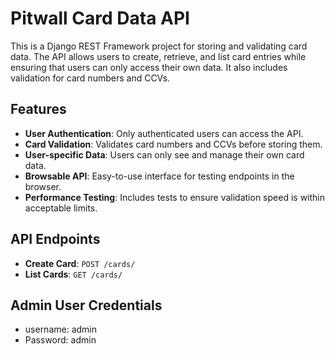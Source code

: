# Pitwall Card Data API

This is a Django REST Framework project for storing and validating card data. The API allows users to create, retrieve, and list card entries while ensuring that users can only access their own data. It also includes validation for card numbers and CCVs.

## Features

- **User Authentication**: Only authenticated users can access the API.
- **Card Validation**: Validates card numbers and CCVs before storing them.
- **User-specific Data**: Users can only see and manage their own card data.
- **Browsable API**: Easy-to-use interface for testing endpoints in the browser.
- **Performance Testing**: Includes tests to ensure validation speed is within acceptable limits.

## API Endpoints

- **Create Card**: `POST /cards/`
- **List Cards**: `GET /cards/`

## Admin User Credentials

- username: admin
- Password: admin
